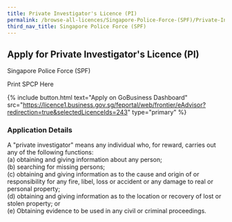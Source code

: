```yaml
---
title: Private Investigator's Licence (PI)
permalink: /browse-all-licences/Singapore-Police-Force-(SPF)/Private-Investigator's-Licence-(PI)
third_nav_title: Singapore Police Force (SPF)
---
```


## Apply for Private Investigator's Licence (PI)

Singapore Police Force (SPF)

Print SPCP Here

{% include button.html text="Apply on GoBusiness Dashboard" src="https://licence1.business.gov.sg/feportal/web/frontier/eAdvisor?redirection=true&selectedLicenceIds=243" type="primary" %}

### Application Details
<p>A "private investigator" means any individual who, for reward, carries out any of the following functions:<br>(a) obtaining and giving information about any person;<br>(b) searching for missing persons;<br>(c) obtaining and giving information as to the cause and origin of or responsibility for any fire, libel, loss or accident or any damage to real or personal property;<br>(d) obtaining and giving information as to the location or recovery of lost or stolen property; or<br>(e) Obtaining evidence to be used in any civil or criminal proceedings.</p>

